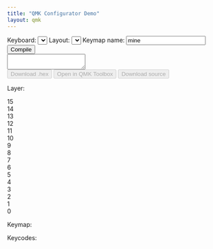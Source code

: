 ```yaml
---
title: "QMK Configurator Demo"
layout: qmk
---
```


<select id="template" style="display:none;">
    <option id="templateOption"></option>
</select>
<div id="controller">
  <div id="controller-top">
    <label>Keyboard: <select id="keyboard" onChange=" setSelectWidth(this);"></select></label> 
    <label>Layout: <select id="layout" onChange=" setSelectWidth(this);"></select></label>
    <label id="keymap-name-label">Keymap name: <input id="keymap-name" type="text" value="mine" /></label>
    <button id="compile">Compile</button>
  </div><textarea id="status" readonly></textarea><div id="controller-bottom">
    <button id="hex" disabled>Download .hex</button>
    <button id="toolbox" disabled>Open in QMK Toolbox</button>
    <button id="source" disabled>Download source</button>
  </div>
</div>
<div class="split-content">
  <div class="left-side">
    <p><label>Layer:</label></p>
    <div id="layers">
      <div class="layer">15</div>
      <div class="layer">14</div>
      <div class="layer">13</div>
      <div class="layer">12</div>
      <div class="layer">11</div>
      <div class="layer">10</div>
      <div class="layer">9</div>
      <div class="layer">8</div>
      <div class="layer">7</div>
      <div class="layer">6</div>
      <div class="layer">5</div>
      <div class="layer">4</div>
      <div class="layer">3</div>
      <div class="layer">2</div>
      <div class="layer">1</div>
      <div class="layer active">0</div>
    </div>
  </div>
  <div class="right-side">
    <p><label>Keymap:</label></p>
    <div id="visual-keymap"></div>
  </div>
</div>
<p style="clear:both" id="keycodes-section">
  <label>Keycodes:</label>
  <div id="keycodes"></div>
</p>
<style>

#compile, #hex, #toolbox, #source {
  float: right;
  line-height: 120%;
  margin: 0px 4px 0px 0px;
  border-radius: 3px;
  background-color: #49ad4c;
  color: white;
  border: 0px solid #000;
  padding: 3px 6px;
  cursor: pointer;
}

#compile, #hex {
  margin: 0px;
}

#source, #toolbox {
  float: left;
}

#compile:disabled, #hex:disabled, #toolbox:disabled, #source:disabled {
  background: #ccc;
  color: #999;
  cursor: unset;
}

#controller-top {
  padding: 5px;
  border-radius:  5px 5px 0px 0px;
  background: #eee;
  border-color: #ccc;
  border-style: solid;
  border-width: 1px 1px 0px 1px;
  margin: 0px auto;
  box-sizing: border-box;
  -moz-box-sizing: border-box;
  -webkit-box-sizing: border-box;
  overflow: hidden;
  line-height: 100%;
}

select, input, label, button {
  font-family: monospace;
  font-size: 12px;
}

#status {
  padding: 2px 5px;
  background: #333;
  color: #fff;
  border: 1px solid #000;
  font-family: monospace;
  white-space: pre-wrap;
  overflow-y: scroll;
  height: 200px;
  font-size: 12px;
  width: 100%;
  margin: 0px auto;
  box-sizing: border-box;
  -moz-box-sizing: border-box;
  -webkit-box-sizing: border-box;
  display: block;
}

#controller-bottom {
  padding: 5px;
  border-radius: 0px 0px 5px 5px;
  background: #eee;
  border-color: #ccc;
  border-style: solid;
  border-width: 0px 1px 1px 1px;
  margin: 0px auto;
  box-sizing: border-box;
  -moz-box-sizing: border-box;
  -webkit-box-sizing: border-box;
  overflow: hidden;
  line-height: 100%;
}

#layers {
  column-count: 2;
  padding-right: 10px;
  background: #fff;
}

#layers:before {
  border-left: 1px dashed #ccc;
  border-right: 1px dashed #ccc;
  content: "";
  height: 250px;
  position: absolute;
  left: 12px;
  width: 38px;
  z-index: -1;
}

.layer {
  width: 25px;
  height: 25px;
  border-radius: 25px;
  box-sizing: border-box;
  -moz-box-sizing: border-box;
  -webkit-box-sizing: border-box;
  border: 1px solid #ccc;
  display: flex;
  justify-content: space-around;
  align-items: center;
  line-height: 80%;
  font-size: 80%;
  margin-bottom: 10px;
  background: #fff;
}

.layer:hover {
  cursor: pointer;
  background: #eee;
}

.layer.active {
  background: #ccc;
  color: #fff;
}

.layer.non-empty {
  font-weight: bold;
}

.split-content {
}

.split-content::after { 
   content: " ";
   display: block; 
   height: 0; 
   clear: both;
}

.split-content.fixed {
  position: fixed;
  top: 0px;
  z-index: 1000;
  pointer-events: none;
}

.fixed p {
  background: #fff;
  margin: 0px;
  padding: 14px 0px;
}

.left-side {
  float: left;
  pointer-events: all;
}

.right-side {
  float: left;
  pointer-events: all;
}

.rigth-side:after { 
   content: " ";
   display: block; 
   height: 0; 
   clear: both;
}

#visual-keymap {
  background: #fff;
  border-radius: 5px;
  border: 5px solid #fff;
  box-shadow: 0px 0px 3px rgba(0, 0, 0, .3);
}

#visual-keymap {
  position: relative;
}

#visual-keymap:after { 
   content: " ";
   display: block; 
   height: 0; 
   clear: both;
}

.key {
  border: #ccc 1px solid;
  border-radius: 2px;
  position: absolute;
  box-sizing: border-box;
  -moz-box-sizing: border-box;
  -webkit-box-sizing: border-box;
  display: flex;
  justify-content: space-around;
  align-items: center;
  text-align: center;
  background: #fff;
  line-height: 100%;
  padding: 1px;
  white-space: pre-line;
}

.key:empty {
  background: #eee;
}
.key:empty:before {
  content:"N/A";
  color: #ccc;
}

.key.active-key {
  background: #d4f9d1;
}

.key-container, .key-layer {
  font-size: 10px;
  display: block;
}

.key-contents {
  width: 24px;
  height: 24px;
  border-radius: 2px;
  border: 1px solid #ccc;
  margin: 0px auto;
  display: flex;
  align-items: center;
  justify-content: space-around;
  box-sizing: border-box;
  -moz-box-sizing: border-box;
  -webkit-box-sizing: border-box;
  padding: 1px;
  background: #fff;
}

.key-contents:empty {
  background: #eee;
}

.key-contents:empty:before {
  content:"N/A";
  color: #ccc;
}

.key-contents.active-key {
  background: #d4f9d1;
}

.key-layer-input {
  width: 22px;
  height: 14px;
  border-radius: 2px;
  border: 1px solid #ccc;
  background: #eee;
  margin: 0px auto;
  box-sizing: border-box;
  -moz-box-sizing: border-box;
  -webkit-box-sizing: border-box;
  padding: 1px;
  background: #fff;
  text-align: center;
}

#keycodes {
  position: relative;
  box-sizing: border-box;
  -moz-box-sizing: border-box;
  -webkit-box-sizing: border-box;
  padding: 5px 0px 0px 5px;
  background: #eee;
  float: left;
  border-radius: 4px;
  border: 1px #ccc solid;
}

.keycode {
  width: 32px;
  height: 32px;
  margin: 0px 5px 5px 0px;
  border: #ccc 1px solid;
  border-radius: 2px;
  box-sizing: border-box;
  display: flex;
  justify-content: space-around;
  align-items: center;
  text-align: center;
  user-select: none;
  cursor: move; /* fallback if grab cursor is unsupported */
  cursor: grab;
  cursor: -moz-grab;
  cursor: -webkit-grab;
  background: #fff;
  float: left;
  font-size: 70%;
  line-height: 11px;
  white-space: pre-line;
  padding: 1px;
}

.keycode:active { 
  cursor: grabbing;
  cursor: -moz-grabbing;
  cursor: -webkit-grabbing;
  z-index: 1001;
  /*opacity: .5;
  -moz-transform: scale(.8);
  -webkit-transform: scale(.8);
  transform: scale(.8);*/
}

.keycode:empty:after {
  content: "N/A";
}

.keycode-container, .keycode-layer {
  font-size: 10px;
  display: block;
}

.keycode-container:after, .keycode-layer:after {
  content: "";
  width: 14px;
  height: 14px;
  border-radius: 2px;
  border: 1px solid #ccc;
  background: #eee;
  margin: 0px auto;
  display: block;
}

.keycode-1250 {
  width: 41.25px;
}
.keycode-1500 {
  width: 50.5px;
}
.keycode-1750 {
  width: 59.75px;
}
.keycode-2000 {
  width: 69px;
}
.keycode-2250 {
  width: 78.25px;
}
.keycode-2750 {
  width: 96.75px;
}
.keycode-6250 {
  width: 226.25px;
}

.space {
  height: 32px;
  margin: 0px 5px 5px 0px;
  box-sizing: border-box;
  display: flex;
  justify-content: space-around;
  align-items: center;
  text-align: center;
  user-select: none;
  float: left;
  font-size: 70%;
  line-height: 99%;
}

.space-250 {
  width: 4.25px;
}
.space-500 {
  width: 13.5px;
}
.space-750 {
  width: 22.75px;
}
.space-1000 {
  width: 32px;
}
.space-1250 {
  width: 41.25px;
}
.space-1500 {
  width: 50.5px;
}
.space-3500 {
  width: 124.5px;
}
.space-0 {
  width: 0px;
  margin: 0px;
  clear: left;
}
.space-label {
  width: 100%;
  clear: both;
  height: 20px;
  justify-content: left;
}

input[type=number]::-webkit-inner-spin-button, 
input[type=number]::-webkit-outer-spin-button { 
    -webkit-appearance: none;
    -moz-appearance: none;
    appearance: none;
    margin: 0; 
}

</style>

<script>
layouts = {};
keymap = [];
layer = 0;
keycodes = [
  {name:"Esc", code:"KC_ESC"},
  {width:1000},
  {name:"F1", code:"KC_F1"},
  {name:"F2", code:"KC_F2"},
  {name:"F3", code:"KC_F3"},
  {name:"F4", code:"KC_F4"},
  {width:500},
  {name:"F5", code:"KC_F5"},
  {name:"F6", code:"KC_F6"},
  {name:"F7", code:"KC_F7"},
  {name:"F8", code:"KC_F8"},
  {width:500},
  {name:"F9", code:"KC_F9"},
  {name:"F10", code:"KC_F10"},
  {name:"F11", code:"KC_F11"},
  {name:"F12", code:"KC_F12"},
  {width:250},
  {name:"Print Screen", code:"KC_PSCR"},
  {name:"Scroll Lock", code:"KC_SLCK"},
  {name:"Pause", code:"KC_PAUS"},
  {width:0},


  {name:"~\n`", code:"KC_GRV"},
  {name:"!\n1", code:"KC_1"},
  {name:"@\n2", code:"KC_2"},
  {name:"#\n3", code:"KC_3"},
  {name:"$\n4", code:"KC_4"},
  {name:"%\n5", code:"KC_5"},
  {name:"^\n6", code:"KC_6"},
  {name:"&\n7", code:"KC_7"},
  {name:"*\n8", code:"KC_8"},
  {name:"(\n9", code:"KC_9"},
  {name:")\n0", code:"KC_0"},
  {name:"_\n-", code:"KC_MINS"},
  {name:"+\n=", code:"KC_EQL"},
  {name:"Back Space", code:"KC_BSPC", width:2000},
  {width:250},
  {name:"Insert", code:"KC_INS"},
  {name:"Home", code:"KC_HOME"},
  {name:"Page Up", code:"KC_PGUP"},
  {width:250},
  {name:"Num Lock", code:"KC_NLCK"},
  {name:"/", code:"KC_PSLS"},
  {name:"*", code:"KC_PAST"},
  {name:"-", code:"KC_PMNS"},
  {width:0},



  {name:"Tab", code:"KC_TAB", width:1500},
  {name:"q", code:"KC_Q"},
  {name:"w", code:"KC_W"},
  {name:"e", code:"KC_E"},
  {name:"r", code:"KC_R"},
  {name:"t", code:"KC_T"},
  {name:"y", code:"KC_Y"},
  {name:"u", code:"KC_U"},
  {name:"i", code:"KC_I"},
  {name:"o", code:"KC_O"},
  {name:"p", code:"KC_P"},
  {name:"{\n[", code:"KC_LBRC"},
  {name:"}\n]", code:"KC_RBRC"},
  {name:"|\n\\", code:"KC_BSLS", width:1500},
  {width:250},
  {name:"Del", code:"KC_DEL"},
  {name:"End", code:"KC_END"},
  {name:"Page Down", code:"KC_PGDN"},
  {width:250},
  {name:"7", code:"KC_P7"},
  {name:"8", code:"KC_P8"},
  {name:"9", code:"KC_P9"},
  {name:"+", code:"KC_PPLS"},
  {width:0},


  {name:"Caps Lock", code:"KC_CAPS", width:1750},
  {name:"a", code:"KC_A"},
  {name:"s", code:"KC_S"},
  {name:"d", code:"KC_D"},
  {name:"f", code:"KC_F"},
  {name:"g", code:"KC_G"},
  {name:"h", code:"KC_H"},
  {name:"j", code:"KC_J"},
  {name:"k", code:"KC_K"},
  {name:"l", code:"KC_L"},
  {name:":\n;", code:"KC_SCLN"},
  {name:"\"\n'", code:"KC_QUOT"},
  {name:"Enter", code:"KC_ENT", width:2250},
  {width:3500},
  {name:"4", code:"KC_P4"},
  {name:"5", code:"KC_P5"},
  {name:"6", code:"KC_P6"},
  {name:",", code:"KC_PCMM"},
  {width:0},

  {name:"Left Shift", code:"KC_LSFT", width:2250},
  {name:"z", code:"KC_Z"},
  {name:"x", code:"KC_X"},
  {name:"c", code:"KC_C"},
  {name:"v", code:"KC_V"},
  {name:"b", code:"KC_B"},
  {name:"n", code:"KC_N"},
  {name:"m", code:"KC_M"},
  {name:"<\n,", code:"KC_COMM"},
  {name:">\n.", code:"KC_DOT"},
  {name:"?\n/", code:"KC_SLSH"},
  {name:"Right Shift", code:"KC_RSFT", width:2750},
  {width:1250},
  {name:"Up", code:"KC_UP"},
  {width:1250},
  {name:"1", code:"KC_P1"},
  {name:"2", code:"KC_P2"},
  {name:"4", code:"KC_P3"},
  {name:"=", code:"KC_PEQL"},
  {width:0},

  {name:"Left Ctrl", code:"KC_LCTL", width:1250},
  {name:"Left OS", code:"KC_LGUI", width:1250},
  {name:"Left Alt", code:"KC_LALT", width:1250},
  {name:"Space", code:"KC_SPC", width:6250},
  {name:"Right Alt", code:"KC_RALT", width:1250},
  {name:"Right OS", code:"KC_RGUI", width:1250},
  {name:"Menu", code:"KC_APP", width:1250},
  {name:"Right Ctrl", code:"KC_RCTL", width:1250},
  {width:250},
  {name:"Left", code:"KC_LEFT"},
  {name:"Down", code:"KC_DOWN"},
  {name:"Right", code:"KC_RGHT"},
  {width:250},
  {name:"0", code:"KC_P0", width:2000},
  {name:".", code:"KC_PDOT"},
  {name:"Enter", code:"KC_PENT"},

  {label:"International", width:"label"},

  {name:"NUHS", code:"KC_NUHS"},
  {name:"NUBS", code:"KC_NUBS"},

  {name:"Ro", code:"KC_RO", title:"JIS \\ and |"},
  {name:"¥", code:"KC_JYEN"},

  {name:"無変換", code:"KC_MHEN"},
  {name:"漢字", code:"KC_HANJ"},

  {name:"한영", code:"KC_HAEN"},
  {name:"変換", code:"KC_HENK"},
  {name:"かな", code:"KC_KANA"},


  {label:"QMK specific", width:"label"},

  {name:"", code:"KC_NO", title:"Nothing"},
  {name:"▽", code:"KC_TRNS", title:"Pass-through"},
  {name:"Reset", code:"RESET", title:"Reset the keyboard"},
  {name:"Debug", code:"DEBUG", title:"Toggle debug mode"},


  {label:"Layer functions", width:"label"},

  {name:"MO", code:"MO(layer)", type:"layer", layer:0, title:"Momentary turn layer on"},
  {name:"TG", code:"TG(layer)", type:"layer", layer:0, title:"Toggle layer on/off"},
  {name:"DF", code:"DF(layer)", type:"layer", layer:0, title:"Sets the default layer"},
  {name:"OSL", code:"OSL(layer)", type:"layer", layer:0, title:"Switch to layer for one keypress"},


  {label:"Mod key combinations (A = Alt, C = Control, G = Windows/Command, S = Shift)", width:"label"},

  {name:"LSft", code:"LSFT(kc)", type:"container"},
  {name:"LCtl", code:"LCTL(kc)", type:"container"},
  {name:"LAlt", code:"LALT(kc)", type:"container"},
  {name:"LGui", code:"LGUI(kc)", type:"container"},
  {name:"RSft", code:"RSFT(kc)", type:"container"},
  {name:"RCtl", code:"RCTL(kc)", type:"container"},
  {name:"RAlt", code:"RALT(kc)", type:"container"},
  {name:"RGui", code:"RGUI(kc)", type:"container"},
  {width:0},
  {name:"LSft_T", code:"LSFT_T(kc)", type:"container", title:"Shift when held, kc when tapped"},
  {name:"LCtl_T", code:"LCtl_T(kc)", type:"container", title:"Control when held, kc when tapped"},
  {name:"LAlt_T", code:"LAlt_T(kc)", type:"container", title:"Alt when held, kc when tapped"},
  {name:"LGui_T", code:"LGui_T(kc)", type:"container", title:"Gui when held, kc when tapped"},
  {name:"RSft_T", code:"RSFT_T(kc)", type:"container", title:"Shift when held, kc when tapped"},
  {name:"RCtl_T", code:"RCtl_T(kc)", type:"container", title:"Control when held, kc when tapped"},
  {name:"RAlt_T", code:"RAlt_T(kc)", type:"container", title:"Alt when held, kc when tapped"},
  {name:"RGui_T", code:"RGui_T(kc)", type:"container", title:"Gui when held, kc when tapped"},
  {name:"CS_T", code:"C_S_T(kc)", type:"container", title:"Control + Shift when held, kc when tapped"},
  {name:"All_T", code:"ALL_T(kc)", type:"container", title:"LCTL + LSFT + LALT + LGUI when held, kc when tapped"},
  {name:"Meh_T", code:"MEH_T(kc)", type:"container", title:"LCTL + LSFT + LALT when held, kc when tapped"},
  {name:"LCAG_T", code:"LCAG_T(kc)", type:"container", title:"LCTL + LALT + LGUI when held, kc when tapped"},
  {name:"RCAG_T", code:"RCAG_T(kc)", type:"container", title:"RCTL + RALT + RGUI when held, kc when tapped"},
  {name:"SGUI_T", code:"SCMD_T(kc)", type:"container", title:"LGUI + LSFT when held, kc when tapped"},
  {name:"LCA_T", code:"LCA_T(kc)", type:"container", title:"LCTL + LALT when held, kc when tapped"},
  {width:0},
  {name:"Hyper", code:"HYPR(kc)", type:"container", title:"LCTL + LSFT + LALT + LGUI"},
  {name:"Meh", code:"MEH(kc)", type:"container", title:"LCTL + LSFT + LALT"},
  {name:"LCAG", code:"LCAG(kc)", type:"container", title:"LCTL + LALT + LGUI"},
  {name:"ALTG", code:"ALTG(kc)", type:"container", title:"RCTL + RALT"},
  {name:"SGUI", code:"SCMD(kc)", type:"container", title:"LGUI + LSFT"},
  {name:"LCA", code:"LCA(kc)", type:"container", title:"LCTL + LALT"},


  {label:"Alphabet", width:"label"},

  {name:"a", code:"KC_A"},
  {name:"b", code:"KC_B"},
  {name:"c", code:"KC_C"},
  {name:"d", code:"KC_D"},
  {name:"e", code:"KC_E"},
  {name:"f", code:"KC_F"},
  {name:"g", code:"KC_G"},
  {name:"h", code:"KC_H"},
  {name:"i", code:"KC_I"},
  {name:"j", code:"KC_J"},
  {name:"k", code:"KC_K"},
  {name:"l", code:"KC_L"},
  {name:"m", code:"KC_M"},
  {width:0},
  {name:"n", code:"KC_N"},
  {name:"o", code:"KC_O"},
  {name:"p", code:"KC_P"},
  {name:"q", code:"KC_Q"},
  {name:"r", code:"KC_R"},
  {name:"s", code:"KC_S"},
  {name:"t", code:"KC_T"},
  {name:"u", code:"KC_U"},
  {name:"v", code:"KC_V"},
  {name:"w", code:"KC_W"},
  {name:"x", code:"KC_X"},
  {name:"y", code:"KC_Y"},
  {name:"z", code:"KC_Z"},


  {label:"Special action keys", width:"label"},
  {name:"Esc/~", code:"KC_GESC", title:"Esc normally, but ~ when shift/gui is pressed"},
  {name:"LS/(", code:"KC_LSPO", title:"Left shift when held, ( when tapped"},
  {name:"RS/)", code:"KC_RSPC", title:"Right shift when held, ) when tapped"},

  {label:"Shifted symbols", width:"label"},

  {name:"~", code:"KC_TILD"},
  {name:"!", code:"KC_EXLM"},
  {name:"@", code:"KC_AT"},
  {name:"#", code:"KC_HASH"},
  {name:"$", code:"KC_DLR"},
  {name:"%", code:"KC_PERC"},
  {name:"^", code:"KC_CIRC"},
  {name:"&", code:"KC_AMPR"},
  {name:"*", code:"KC_ASTR"},
  {name:"(", code:"KC_LPRN"},
  {name:")", code:"KC_RPRN"},
  {name:"_", code:"KC_UNDS"},
  {name:"+", code:"KC_PLUS"},
  {name:"{", code:"KC_LCBR"},
  {name:"}", code:"KC_RCBR"},
  {name:"<", code:"KC_LT"},
  {name:">", code:"KC_GT"},
  {name:":", code:"KC_COLN"},
  {name:"|", code:"KC_PIPE"},
  {name:"?", code:"KC_QUES"},
  {name:"\"", code:"KC_DQT"},

  {label:"Application", width:"label"},

  {name:"Vol Down", code:"KC_VOLD"},
  {name:"Vol Up", code:"KC_VOLU"},
  {name:"Mute", code:"KC_MUTE"},
  {name:"Power", code:"KC_PWR"},
  {name:"Help", code:"KC_HELP"},
  {name:"Stop", code:"KC_STOP"},
  {name:"Again", code:"KC_AGIN"},
  {name:"Menu", code:"KC_MENU"},
  {name:"Undo", code:"KC_UNDO"},
  {name:"Select", code:"KC_SLCT"},
  {name:"Copy", code:"KC_COPY"},
  {name:"Exec", code:"KC_EXEC"},
  {name:"Paste", code:"KC_PSTE"},
  {name:"Find", code:"KC_FIND"},
  {name:"Cut", code:"KC_CUT"},


  {label:"Keyboard settings (persistent)", width:"label"},

  {name:"Swap C/Caps", code:"MAGIC_SWAP_CONTROL_CAPSLOCK"},
  {name:"Caps>C", code:"MAGIC_CAPSLOCK_TO_CONTROL"},
  {name:"Swap LA/LO", code:"MAGIC_SWAP_LALT_LGUI"},
  {name:"Swap RA/RO", code:"MAGIC_SWAP_RALT_RGUI"},
  {name:"No O", code:"MAGIC_NO_GUI"},
  {name:"Swap `/Esc", code:"MAGIC_SWAP_GRAVE_ESC"},
  {name:"Swap \\/BS", code:"MAGIC_SWAP_BACKSLASH_BACKSPACE"},
  {name:"NKRO", code:"MAGIC_HOST_NKRO"},
  {name:"Swap A/O", code:"MAGIC_SWAP_ALT_GUI"},
  {name:"Rev C/Caps", code:"MAGIC_UNSWAP_CONTROL_CAPSLOCK"},
  {name:"Rev Caps>C", code:"MAGIC_UNCAPSLOCK_TO_CONTROL"},
  {name:"Rev LA/LO", code:"MAGIC_UNSWAP_LALT_LGUI"},
  {name:"Rev RA/RO", code:"MAGIC_UNSWAP_RALT_RGUI"},
  {name:"Rev No O", code:"MAGIC_UNNO_GUI"},
  {name:"Rev `/Esc", code:"MAGIC_UNSWAP_GRAVE_ESC"},
  {name:"Rev \\/BS", code:"MAGIC_UNSWAP_BACKSLASH_BACKSPACE"},
  {name:"Rev NKRO", code:"MAGIC_UNHOST_NKRO"},
  {name:"Rev A/O", code:"MAGIC_UNSWAP_ALT_GUI"},
  {name:"Togg NKRO", code:"MAGIC_TOGGLE_NKRO"},

  {label:"Backlight settings", width:"label"},

  {name:"BL Toggle", code:"BL_TOGG"},
  {name:"BL +", code:"BL_INC"},
  {name:"BL -", code:"BL_DEC"},
  {name:"BL Cycle", code:"BL_STEP"},

];

job_id = "";
hex_stream = "";
hex_filename = "";
keyboards = [];
status = "";
keyboard = "";
layout = "";

function setSelectWidth(s) {
  var sel = $(s);
  $('#templateOption').text( sel.val() );
  sel.width( $('#template').width() * 1.03 );
}

setSelectWidth($("#keyboard"));
setSelectWidth($("#layout"));

function reset_keymap() {
  keymap = [];
  $(".layer.non-empty").removeClass("non-empty");
}

function keyboard_from_hash() {
  if (keyboards.indexOf(window.location.hash.replace(/\#\//ig,"")) != -1) {
    return window.location.hash.replace(/\#\//ig,"");
  } else if (keyboards.indexOf(window.location.hash.replace(/\#\//ig,"").replace(/\/[^\/]+$/ig, "")) != -1) {
    return window.location.hash.replace(/\#\//ig,"").replace(/\/[^\/]+$/ig, "");
  } else {
    return false;
  }
}

function layout_from_hash() {
  if (window.location.hash.replace(/^.+\//i, "") in layouts) {
    return window.location.hash.replace(/^.+\//i, "");
  } else {
    return false;
  }
}

function droppable_config(t, key) {
  return {
    over: function(event, ui) {
      $(t).addClass("active-key");
      if ($(t).hasClass("key-contents")) {
        $(t).parent().removeClass("active-key");
      }
    },
    out: function(event, ui) {
      $(t).removeClass("active-key");
      if ($(t).hasClass("key-contents")) {
        $(t).parent().addClass("active-key");
      }
    },
    drop: function(event, ui) {
      if ($(t).hasClass("active-key")) {
        $(t).removeClass("active-key");
        $(".layer.active").addClass("non-empty");
        $(t).attr("data-code", ui.helper[0].dataset.code);
        // $(t).draggable({revert: true, revertDuration: 100});
        if ($(t).hasClass("key-contents")) {
          keymap[layer][key]['contents'] = {
            name: ui.helper[0].innerHTML,
            code: ui.helper[0].dataset.code,
            type: ui.helper[0].dataset['type']
          }
        } else {
          var keycode = assign_key(layer, key, ui.helper[0].innerHTML, ui.helper[0].dataset.code, ui.helper[0].dataset['type'])
          if (keycode.type == "layer") {
            keymap[layer][key]['layer'] = 0;
          }
        }
        render_key(layer, key);
      }
    }
  }
}

function render_key(layer, k) {
  var key = $("#key-" + k);
  var keycode = keymap[layer][k];
  if (!keycode)
    keycode = assign_key(layer, k, "", "KC_NO", "");
  $(key).html(keycode.name);
  if (keycode.type == "container") {
    $(key).addClass("key-container");
    var container = $("<div>", {
      class: "key-contents"
    });
    if (keycode.contents) {
      $(container).html(keycode.contents.name);
    }
    $(container).droppable(droppable_config(container, k));
    $(key).append(container);
  } else if (keycode.type == "layer") {
    $(key).addClass("key-layer");
    var layer_input = $("<input>", {
      class: "key-layer-input",
      type: "number",
      val: keycode.layer
    }).on('input', function(e) {
      keymap[layer][k]['layer'] = $(this).val();
      if ($(this).val() != layer) {
        if (keymap[$(this).val()] == undefined) {
          keymap[$(this).val()] = {};
        }
        keymap[$(this).val()][k] = {name:"▽", code:"KC_TRNS"};
      }
    });
    $(key).append(layer_input);
  } else {
    $(key).removeClass("key-container");
    $(key).removeClass("key-layer");
  }
}

function assign_key(layer, key, name, code, type) {
  keymap[layer][key] = {
    "name": name,
    "code": code,
    "type": type
  };
  return keymap[layer][key];
}

$(document).ready(function() {


  $(window).on('hashchange', function() {
    console.log(window.location.hash);

    if (keyboard_from_hash() && keyboard_from_hash() != keyboard) {
      reset_keymap();
      keyboard = keyboard_from_hash();
      $("#keyboard").val(keyboard);
      setSelectWidth($("#keyboard"));
      load_layouts($("#keyboard").val());
    } else if (layout_from_hash() && layout_from_hash() != layout) {
      layout = layout_from_hash();
      $("#layout").val(layout);
      setSelectWidth($("#layout"));
      render_layout($("#layout").val());
    }
  });


  $.each(keycodes, function(k, d) {
    if (d.code) {
      var keycode = $("<div>", {
        class: "keycode keycode-" + d.width + " keycode-" + d.type,
        "data-code": d.code,
        "data-type": d.type,
        html: d.name,
        title: d.title
      })
      $("#keycodes").append(keycode);
    } else {
      $("#keycodes").append($("<div>", {
        class: "space space-" + d.width,
        html: d.label
      }));
    }
  });

  $(".keycode").each(function(k, d) {
    $(d).draggable({
      revert: true,
      revertDuration: 100
    });
  });

  // $(document).on("dropover", ".key", function(e) {
  //   $(e.target).addClass("active-key");
  // });

  // $(document).on("dropout", ".key", function(e) {
  //   $(e.target).removeClass("active-key");
  // });

  function load_layouts(keyboard) {
    $.get("http://compile.qmk.fm/v1/keyboards/" + keyboard, function(data) {
      if (data.keyboards[keyboard]) {
        $("#layout").find('option').remove();
        layouts = {};
        $.each(data.keyboards[keyboard].layouts, function(k, d) {
          $("#layout").append($('<option>', {
            value: k,
            text: k
          }));
          if (d.layout)
            layouts[k] = d.layout;
          else
            layouts[k] = d;
        });

        if (layout_from_hash()) {
          $("#layout").val(layout_from_hash());
        }
        window.location.hash = "#/" + $("#keyboard").val() + "/" + $("#layout").val();
        setSelectWidth($("#layout"));
        render_layout($("#layout").val());
      } else {

      }
    });
  }

  function render_layout(layout) {
    var key_width = 40;
    var key_height = 40;
    var key_x_spacing = 45;
    var key_y_spacing = 45;
    $("#visual-keymap").find("*").remove();
    if (!keymap[layer])
      keymap[layer] = {};
    var max_x = 0;
    var max_y = 0; 
    $.each(layouts[layout], function(k, d) {
      if (!d.w)
        d.w = 1;
      if (!d.h)
        d.h = 1;
      var key = $('<div>', {
        class: "key disabled",
        style: "left: " + (d.x * key_x_spacing) + "px; top: " + (d.y * key_y_spacing) + "px; width: " + ((d.w * key_x_spacing) - (key_x_spacing - key_width)) + "px; height: " + ((d.h * key_y_spacing) - (key_y_spacing - key_height)) + "px",
        id: "key-"+k,
        "data-index": k,
        "data-type": "key"
      });
      max_x = Math.max(max_x, d.x * key_x_spacing + ((d.w * key_x_spacing) - (key_x_spacing - key_width)));
      max_y = Math.max(max_y, d.y * key_y_spacing + ((d.h * key_y_spacing) - (key_y_spacing - key_height)));
      $(key).droppable(droppable_config(key, k));
      $("#visual-keymap").append(key);
      render_key(layer, k);
    });
    $("#visual-keymap").css({
      "width": (max_x) + "px",
      "height": (max_y) + "px"
    });
  }

  $.get("http://compile.qmk.fm/v1/keyboards", function(data) { 
    keyboards = data;
    $.each(data, function(k, d) { 
      $("#keyboard").append($('<option>', { 
        value: d,
        text : d
      }));
    });
    if (keyboard_from_hash()) {
      $("#keyboard").val(keyboard_from_hash());
    }
    setSelectWidth($("#keyboard"));
    load_layouts($("#keyboard").val());
  });

  $("#keyboard").change(function() {
    // reset_keymap();
    window.location.hash = "#/" + $("#keyboard").val() + "/" + $("#layout").val();
    // load_layouts($("#keyboard").val());
  });

  $("#layout").change(function() {
    if (confirm("This will clear your keymap - are you sure you want to change your layout?"))
      window.location.hash = "#/" + $("#keyboard").val() + "/" + $("#layout").val();
    else
      $("#layout").val(layout_from_hash());
    // render_layout($("#layout").val());
  });

  $(".layer").click(function(e) {
    $(".layer.active").removeClass("active");
    $(e.target).addClass("active");
    layer = e.target.innerHTML;
    render_layout($("#layout").val());
  });

  $("#compile").click(function() {
    $("#compile").attr("disabled", "disabled");
    var layers = [];
    $.each(keymap, function(k, d) {
      layers[k] = [];
      $.each(keymap[k], function(l, e) {
        var keycode = e.code;
        if (e.contents && e.code.indexOf("(kc)"))
          keycode = keycode.replace("kc", e.contents.code);
        layers[k][l] = keycode;
      });
    });
    var data = {
      "keyboard": $("#keyboard").val(),
      "keymap": $("#keymap-name").val(),
      "layout": $("#layout").val(),
      "layers": layers
    }
    console.log(JSON.stringify(data));
    $("#status").append("* Sending " + $("#keyboard").val() + ":" + $("#keymap-name").val() + " with " + $("#layout").val());
    $.ajax({
        'type': 'POST',
        'url': "http://compile.qmk.fm/v1/compile",
        'contentType': 'application/json',
        'data': JSON.stringify(data),
        'dataType': 'json',
        'success': function(d) {
          if (d.enqueued) {
            $("#status").append("\n* Received job_id: " + d.job_id);
            job_id = d.job_id;
            check_status();
          }
        }
    });

  });

  function check_status() {
    $.get("http://compile.qmk.fm/v1/compile/" + job_id, function(data) {
      console.log(data);
      if (data.status == "finished") {
        $("#status").append("\n* Finished:\n" + data.result.output.replace(/\[.*m/gi, ""));
        hex_stream = data.result.firmware;
        hex_filename = data.result.firmware_filename;
        $("#compile").removeAttr("disabled");
        $("#hex").removeAttr("disabled");
        $("#toolbox").removeAttr("disabled");
        $("#source").removeAttr("disabled");
      } else if (data.status == "queued") {
        if (status != "queued")
          $("#status").append("\n* Queueing");
        else
          $("#status").append(" .");
        setTimeout(check_status, 500);
      } else if (data.status == "running") {
        if (status != "running")
          $("#status").append("\n* Running");
        else
          $("#status").append(" .");
        setTimeout(check_status, 500);
      } else if (data.status == "unknown") {
        $("#compile").removeAttr("disabled");
      } else if (data.status == "failed") {
        $("#status").append("\n* Failed");
        if (data.result)
           $("#status").append("\n* Error:\n" + data.result.output);
        $("#compile").removeAttr("disabled");
      }
      $("#status").scrollTop($("#status")[0].scrollHeight);
      status = data.status;
    });
  }

  function download(filename, text) {
    var element = document.createElement('a');
    element.setAttribute('href', 'data:text/plain;charset=utf-8,' + encodeURIComponent(text));
    element.setAttribute('download', filename);

    element.style.display = 'none';
    document.body.appendChild(element);

    element.click();

    document.body.removeChild(element);
  }

  $("#hex").click(function() {
      // $.get("http://compile.qmk.fm/v1/compile/" + job_id + "/hex", function(data) {
      //   console.log(data);
      // });
      download(hex_filename, hex_stream);
  });

  $("#source").click(function() {
      $.get("http://compile.qmk.fm/v1/compile/" + job_id + "/source", function(data) {
        console.log(data);
      });
  });

  var offsetTop = $(".split-content").offset().top;
  var height = $(".split-content").height();

  $(document).on("scroll", function() {
    if (offsetTop < $(document).scrollTop()) {
      $(".split-content").addClass("fixed");
      $("#keycodes-section").css("margin-top", height + "px");
    } else {
      $("#keycodes-section").css("margin-top", "0px");
      $(".split-content").removeClass("fixed");
    }
  });

});
</script>